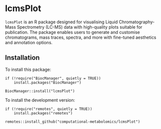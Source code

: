 # lcmsPlot

`lcmsPlot` is an R package designed for visualising
Liquid Chromatography-Mass Spectrometry (LC-MS) data with high-quality plots
suitable for publication. The package enables users to generate and
customise chromatograms, mass traces, spectra, and more with fine-tuned
aesthetics and annotation options.

## Installation

To install this package:

```
if (!require("BiocManager", quietly = TRUE))
    install.packages("BiocManager")

BiocManager::install("lcmsPlot")
```

To install the development version:

```
if (!require("remotes", quietly = TRUE))
    install.packages("remotes")

remotes::install_github("computational-metabolomics/lcmsPlot")
```
